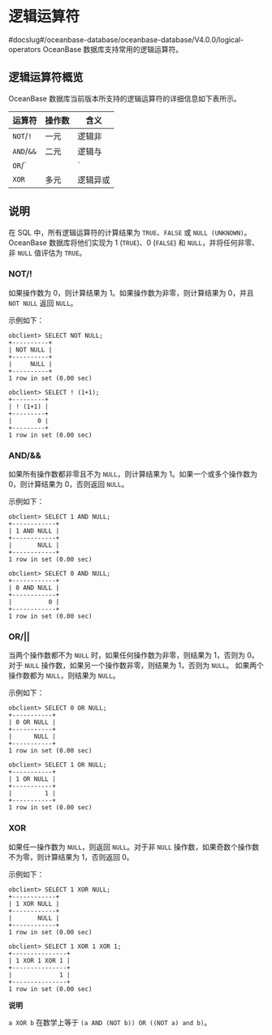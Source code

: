 逻辑运算符 
==========================
#docslug#/oceanbase-database/oceanbase-database/V4.0.0/logical-operators
OceanBase 数据库支持常用的逻辑运算符。

逻辑运算符概览 
----------------------------

OceanBase 数据库当前版本所支持的逻辑运算符的详细信息如下表所示。


|    运算符     | 操作数 |  含义  |
|------------|-----|------|
| `NOT`/`!`  | 一元  | 逻辑非  |
| `AND`/`&&` | 二元  | 逻辑与  |
| `OR`/`||`  | 二元  | 逻辑或  |
| `XOR`      | 多元  | 逻辑异或 |



说明 
-----------------------

在 SQL 中，所有逻辑运算符的计算结果为 `TRUE`、`FALSE` 或 `NULL (UNKNOWN)`。OceanBase 数据库将他们实现为 1 (`TRUE`)、0 (`FALSE`) 和 `NULL`，并将任何非零、非 `NULL` 值评估为 `TRUE`。

### NOT/! 

如果操作数为 0，则计算结果为 1。如果操作数为非零，则计算结果为 0，并且 `NOT NULL` 返回 `NULL`。

示例如下：

```unknow
obclient> SELECT NOT NULL;
+----------+
| NOT NULL |
+----------+
|     NULL |
+----------+
1 row in set (0.00 sec)

obclient> SELECT ! (1+1);
+---------+
| ! (1+1) |
+---------+
|       0 |
+---------+
1 row in set (0.00 sec)
```



### AND/\&\& 

如果所有操作数都非零且不为 `NULL`，则计算结果为 1。如果一个或多个操作数为 0，则计算结果为 0，否则返回 `NULL`。

示例如下：

```unknow
obclient> SELECT 1 AND NULL;
+------------+
| 1 AND NULL |
+------------+
|       NULL |
+------------+
1 row in set (0.00 sec)

obclient> SELECT 0 AND NULL;
+------------+
| 0 AND NULL |
+------------+
|          0 |
+------------+
1 row in set (0.00 sec)
```



### OR/\|\| 

当两个操作数都不为 `NULL` 时，如果任何操作数为非零，则结果为 1，否则为 0。 对于 `NULL` 操作数，如果另一个操作数非零，则结果为 1，否则为 `NULL`。 如果两个操作数都为 `NULL`，则结果为 `NULL`。

示例如下：

```unknow
obclient> SELECT 0 OR NULL;
+-----------+
| 0 OR NULL |
+-----------+
|      NULL |
+-----------+
1 row in set (0.00 sec)

obclient> SELECT 1 OR NULL;
+-----------+
| 1 OR NULL |
+-----------+
|         1 |
+-----------+
1 row in set (0.00 sec)
```



### XOR 

如果任一操作数为 `NULL`，则返回 `NULL`。对于非 `NULL` 操作数，如果奇数个操作数不为零，则计算结果为 1，否则返回 0。

示例如下：

```unknow
obclient> SELECT 1 XOR NULL;
+------------+
| 1 XOR NULL |
+------------+
|       NULL |
+------------+
1 row in set (0.00 sec)

obclient> SELECT 1 XOR 1 XOR 1;
+---------------+
| 1 XOR 1 XOR 1 |
+---------------+
|             1 |
+---------------+
1 row in set (0.00 sec)
```


**说明**



`a XOR b` 在数学上等于 `(a AND (NOT b)) OR ((NOT a) and b)`。
